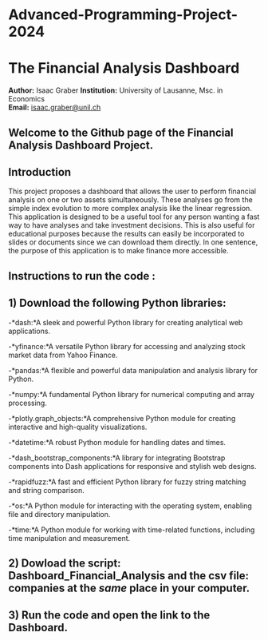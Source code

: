 # Advanced-Programming-Project-2024

# The Financial Analysis Dashboard

**Author:** Isaac Graber 
**Institution:** University of Lausanne, Msc. in Economics  
**Email:** isaac.graber@unil.ch


## Welcome to the Github page of the Financial Analysis Dashboard Project.

## Introduction

This project proposes a dashboard that allows the user to perform financial analysis on one or two assets simultaneously. These analyses go from the simple index evolution to more complex analysis like the linear regression. This application is designed to be a useful tool for any person wanting a fast way to have analyses and take investment decisions. This is also useful for educational purposes because the results can easily be incorporated to slides or documents since we can download them directly. In one sentence, the purpose of this application is to make finance more accessible.

## Instructions to run the code :
## 1) Download the following Python libraries:

-*dash:*A sleek and powerful Python library for creating analytical web applications.

-*yfinance:*A versatile Python library for accessing and analyzing stock market data from Yahoo Finance.

-*pandas:*A flexible and powerful data manipulation and analysis library for Python.

-*numpy:*A fundamental Python library for numerical computing and array processing.

-*plotly.graph_objects:*A comprehensive Python module for creating interactive and high-quality visualizations.

-*datetime:*A robust Python module for handling dates and times.

-*dash_bootstrap_components:*A library for integrating Bootstrap components into Dash applications for responsive and stylish web designs.

-*rapidfuzz:*A fast and efficient Python library for fuzzy string matching and string comparison.

-*os:*A Python module for interacting with the operating system, enabling file and directory manipulation.

-*time:*A Python module for working with time-related functions, including time manipulation and measurement.

## 2) Dowload the script: Dashboard_Financial_Analysis and the csv file: companies at the *same* place in your computer.

## 3) Run the code and open the link to the Dashboard.

